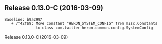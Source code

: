 ## Release 0.13.0-C (2016-03-09)

```
Baseline: b9a2997
   + 7f42fb9: Move constant "HERON_SYSTEM_CONFIG" from misc.Constants
              to class com.twitter.heron.common.config.SystemConfig
```

Release 0.13.0-C (2016-03-09)
